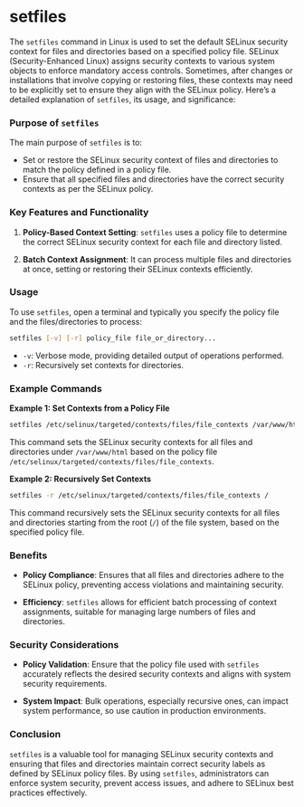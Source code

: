 # setfiles

The `setfiles` command in Linux is used to set the default SELinux security context for files and directories based on a specified policy file. SELinux (Security-Enhanced Linux) assigns security contexts to various system objects to enforce mandatory access controls. Sometimes, after changes or installations that involve copying or restoring files, these contexts may need to be explicitly set to ensure they align with the SELinux policy. Here’s a detailed explanation of `setfiles`, its usage, and significance:

### Purpose of `setfiles`

The main purpose of `setfiles` is to:
- Set or restore the SELinux security context of files and directories to match the policy defined in a policy file.
- Ensure that all specified files and directories have the correct security contexts as per the SELinux policy.

### Key Features and Functionality

1. **Policy-Based Context Setting**: `setfiles` uses a policy file to determine the correct SELinux security context for each file and directory listed.

2. **Batch Context Assignment**: It can process multiple files and directories at once, setting or restoring their SELinux contexts efficiently.

### Usage

To use `setfiles`, open a terminal and typically you specify the policy file and the files/directories to process:

```bash
setfiles [-v] [-r] policy_file file_or_directory...
```

- `-v`: Verbose mode, providing detailed output of operations performed.
- `-r`: Recursively set contexts for directories.

### Example Commands

**Example 1: Set Contexts from a Policy File**
```bash
setfiles /etc/selinux/targeted/contexts/files/file_contexts /var/www/html
```
This command sets the SELinux security contexts for all files and directories under `/var/www/html` based on the policy file `/etc/selinux/targeted/contexts/files/file_contexts`.

**Example 2: Recursively Set Contexts**
```bash
setfiles -r /etc/selinux/targeted/contexts/files/file_contexts /
```
This command recursively sets the SELinux security contexts for all files and directories starting from the root (`/`) of the file system, based on the specified policy file.

### Benefits

- **Policy Compliance**: Ensures that all files and directories adhere to the SELinux policy, preventing access violations and maintaining security.
  
- **Efficiency**: `setfiles` allows for efficient batch processing of context assignments, suitable for managing large numbers of files and directories.

### Security Considerations

- **Policy Validation**: Ensure that the policy file used with `setfiles` accurately reflects the desired security contexts and aligns with system security requirements.
  
- **System Impact**: Bulk operations, especially recursive ones, can impact system performance, so use caution in production environments.

### Conclusion

`setfiles` is a valuable tool for managing SELinux security contexts and ensuring that files and directories maintain correct security labels as defined by SELinux policy files. By using `setfiles`, administrators can enforce system security, prevent access issues, and adhere to SELinux best practices effectively.
